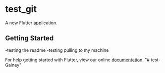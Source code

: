 # test_git

A new Flutter application.

## Getting Started

-testing the readme
-testing pulling to my machine


For help getting started with Flutter, view our online
[documentation](https://flutter.io/).
"# test-Gainey" 
